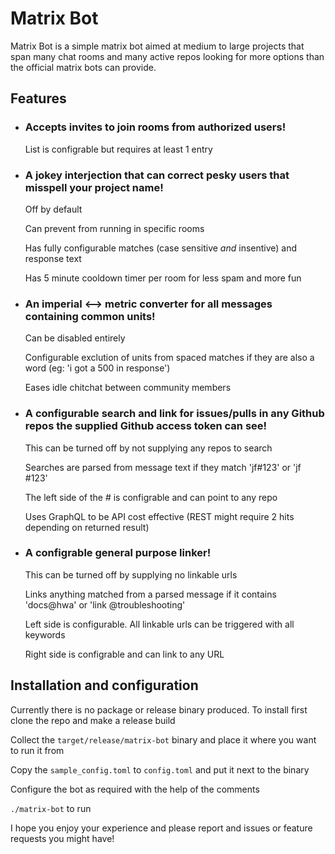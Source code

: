 # Matrix Bot

Matrix Bot is a simple matrix bot aimed at medium to large projects that span many chat rooms and many active repos looking for more options than the official matrix bots can provide.

## Features

- ### Accepts invites to join rooms from authorized users!

    List is configrable but requires at least 1 entry

- ### A jokey interjection that can correct pesky users that misspell your project name!
    
    Off by default
    
    Can prevent from running in specific rooms
    
    Has fully configurable matches (case sensitive *and* insentive) and response text

    Has 5 minute cooldown timer per room for less spam and more fun

- ### An imperial <--> metric converter for all messages containing common units!
    
    Can be disabled entirely 
    
    Configurable exclution of units from spaced matches if they are also a word (eg: 'i got a 500 in response')

    Eases idle chitchat between community members

- ### A configurable search and link for issues/pulls in any Github repos the supplied Github access token can see!
    This can be turned off by not supplying any repos to search
    
    Searches are parsed from message text if they match 'jf#123' or 'jf #123'
    
    The left side of the # is configrable and can point to any repo
    
    Uses GraphQL to be API cost effective (REST might require 2 hits depending on returned result)

- ### A configrable general purpose linker!
    
    This can be turned off by supplying no linkable urls

    Links anything matched from a parsed message if it contains 'docs@hwa' or 'link @troubleshooting'

    Left side is configurable. All linkable urls can be triggered with all keywords

    Right side is configrable and can link to any URL

## Installation and configuration

Currently there is no package or release binary produced. To install first clone the repo and make a release build

Collect the `target/release/matrix-bot` binary and place it where you want to run it from

Copy the `sample_config.toml` to `config.toml` and put it next to the binary

Configure the bot as required with the help of the comments

`./matrix-bot` to run

I hope you enjoy your experience and please report and issues or feature requests you might have!
